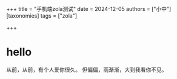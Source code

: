 +++
title = "手机端zola测试"
date = 2024-12-05
authors = ["小中"]
[taxonomies]
tags = ["zola"]

+++

# hello

从前，从前，有个人爱你很久。
但偏偏，雨渐渐，大到我看你不见。
